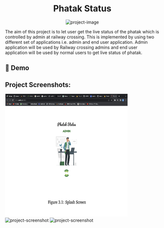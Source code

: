 <h1 align="center" id="title">Phatak Status</h1>

<p align="center"><img src="https://socialify.git.ci/mehak-kalia/Phatak-End-to-End/image?language=1&amp;owner=1&amp;name=1&amp;stargazers=1&amp;theme=Light" alt="project-image"></p>

<p id="description">The aim of this project is to let user get the live status of the phatak which is controlled by admin at railway crossing. This is implemented by using two different set of applications i.e. admin and end user application. Admin application will be used by Railway crossing admins and end user application will be used by normal users to get live status of phatak.</p>

<h2>🚀 Demo</h2>

<h2>Project Screenshots:</h2>

<img src="https://github.com/mehak-kalia/Phatak-End-to-End/blob/005677439342d2936ec87f50e6326750a0faa72d/screenshots/Screenshot%202023-07-27%20at%2010.08.42%20PM.png" alt="project-screenshot" width="400" height="400/">

<img src="" alt="project-screenshot" width="400" height="400/">

<img src="" alt="project-screenshot" width="400" height="400/">
